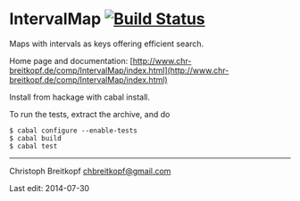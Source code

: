 # IntervalMap [![Build Status](https://travis-ci.org/bokesan/IntervalMap.svg?branch=master)](https://travis-ci.org/bokesan/IntervalMap)

Maps with intervals as keys offering efficient search.

Home page and documentation: [http://www.chr-breitkopf.de/comp/IntervalMap/index.html](http://www.chr-breitkopf.de/comp/IntervalMap/index.html)


Install from hackage with cabal install.

To run the tests, extract the archive, and do

    $ cabal configure --enable-tests
    $ cabal build
    $ cabal test

-------

Christoph Breitkopf <chbreitkopf@gmail.com>

Last edit: 2014-07-30
